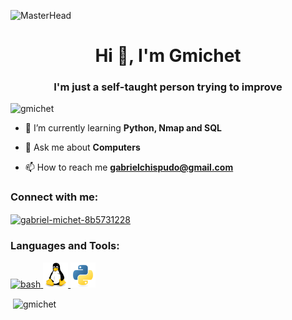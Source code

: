 ![MasterHead](https://w0.peakpx.com/wallpaper/266/705/HD-wallpaper-cryptogram-matrix-scifi-matrix-artist-artwork-digital-art-thumbnail.jpg)

<h1 align="center">Hi 👋, I'm Gmichet</h1>
<h3 align="center">I'm just a self-taught person trying to improve</h3>

<p align="left"> <img src="https://i.ibb.co/QDWKtKr/Whoami.gif" alt="gmichet" /> </p>

- 🌱 I’m currently learning **Python, Nmap and SQL**

- 💬 Ask me about **Computers**

- 📫 How to reach me **gabrielchispudo@gmail.com**

<h3 align="left">Connect with me:</h3>
<p align="left">
<a href="https://linkedin.com/in/gabriel-michet-8b5731228" target="blank"><img align="center" src="https://raw.githubusercontent.com/rahuldkjain/github-profile-readme-generator/master/src/images/icons/Social/linked-in-alt.svg" alt="gabriel-michet-8b5731228" height="30" width="40" /></a>
</p>

<h3 align="left">Languages and Tools:</h3>
<p align="left"> <a href="https://www.gnu.org/software/bash/" target="_blank" rel="noreferrer"> <img src="https://www.vectorlogo.zone/logos/gnu_bash/gnu_bash-icon.svg" alt="bash" width="40" height="40"/> </a> <a href="https://www.linux.org/" target="_blank" rel="noreferrer"> <img src="https://raw.githubusercontent.com/devicons/devicon/master/icons/linux/linux-original.svg" alt="linux" width="40" height="40"/> </a> <a href="https://www.python.org" target="_blank" rel="noreferrer"> <img src="https://raw.githubusercontent.com/devicons/devicon/master/icons/python/python-original.svg" alt="python" width="40" height="40"/> </a> </p>

<p>&nbsp;<img align="center" src="https://github-readme-stats.vercel.app/api?username=gmichet&show_icons=true&locale=en" alt="gmichet" /></p>

